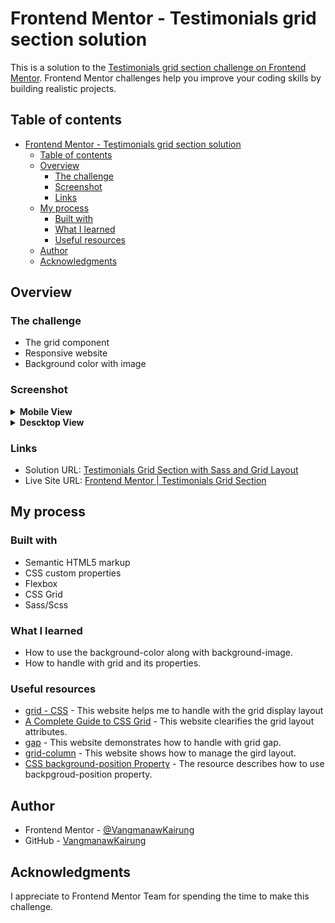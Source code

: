 # Frontend Mentor - Testimonials grid section solution

This is a solution to the [Testimonials grid section challenge on Frontend Mentor](https://www.frontendmentor.io/challenges/testimonials-grid-section-Nnw6J7Un7). Frontend Mentor challenges help you improve your coding skills by building realistic projects.

## Table of contents

- [Frontend Mentor - Testimonials grid section solution](#frontend-mentor---testimonials-grid-section-solution)
  - [Table of contents](#table-of-contents)
  - [Overview](#overview)
    - [The challenge](#the-challenge)
    - [Screenshot](#screenshot)
    - [Links](#links)
  - [My process](#my-process)
    - [Built with](#built-with)
    - [What I learned](#what-i-learned)
    - [Useful resources](#useful-resources)
  - [Author](#author)
  - [Acknowledgments](#acknowledgments)

## Overview

### The challenge

- The grid component
- Responsive website
- Background color with image

### Screenshot

<details>
<summary><strong>Mobile View</strong></summary>
<img src="source/result/mobile.png">
</details>
<details>
<summary><strong>Descktop View</strong></summary>
<img src="source/result/desktop.png">
</details>

### Links

- Solution URL: [Testimonials Grid Section with Sass and Grid Layout](https://www.frontendmentor.io/solutions/testimonials-grid-section-with-sass-and-grid-layout-t8Tp_t8ZY7)
- Live Site URL: [Frontend Mentor | Testimonials Grid Section](https://vangmanawkairung.github.io/Frontend-Mentor_testimonials-grid-section/)

## My process

### Built with

- Semantic HTML5 markup
- CSS custom properties
- Flexbox
- CSS Grid
- Sass/Scss

### What I learned

- How to use the background-color along with background-image.
- How to handle with grid and its properties.


### Useful resources

- [grid - CSS](https://developer.mozilla.org/en-US/docs/Web/CSS/grid) - This website helps me to handle with the grid display layout
- [A Complete Guide to CSS Grid](https://css-tricks.com/snippets/css/complete-guide-grid/) - This website clearifies the grid layout attributes.
- [gap](https://developer.mozilla.org/en-US/docs/Web/CSS/gap) - This website demonstrates how to handle with grid gap.
- [grid-column](https://developer.mozilla.org/en-US/docs/Web/CSS/grid-column) - This website shows how to manage the gird layout.
- [CSS background-position Property](https://www.w3schools.com/cssref/pr_background-position.php) - The resource describes how to use backpgroud-position property.

## Author

- Frontend Mentor - [@VangmanawKairung](https://www.frontendmentor.io/profile/VangmanawKairung)
- GitHub - [VangmanawKairung](https://github.com/VangmanawKairung)

## Acknowledgments

I appreciate to Frontend Mentor Team for spending the time to make this challenge.
